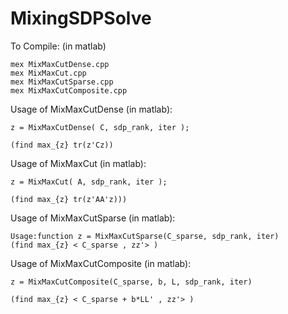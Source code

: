 # MixingSDPSolve

To Compile: (in matlab)
	
	mex MixMaxCutDense.cpp 
	mex MixMaxCut.cpp
	mex MixMaxCutSparse.cpp
	mex MixMaxCutComposite.cpp


Usage of MixMaxCutDense (in matlab):

	z = MixMaxCutDense( C, sdp_rank, iter );
	
	(find max_{z} tr(z'Cz))



Usage of MixMaxCut (in matlab):

	z = MixMaxCut( A, sdp_rank, iter );

	(find max_{z} tr(z'AA'z)))



Usage of MixMaxCutSparse (in matlab):
	
	Usage:function z = MixMaxCutSparse(C_sparse, sdp_rank, iter)
	(find max_{z} < C_sparse , zz'> )


Usage of MixMaxCutComposite (in matlab):
	
	z = MixMaxCutComposite(C_sparse, b, L, sdp_rank, iter)

	(find max_{z} < C_sparse + b*LL' , zz'> )
